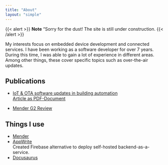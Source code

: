 ```yaml
---
title: "About"
layout: "simple"
---
```

<script src="https://kit.fontawesome.com/a56e586fb4.js" crossorigin="anonymous"></script>
{{< alert >}}
**Note** “Sorry for the dust! The site is still under construction.
{{< /alert >}}

My interests focus on embedded device development and connected services. I have been working as a software developer for over 7 years.
During this time, I was able to gain a lot of experience in different areas. Among other things, these cover specific topics such as over-the-air updates.

## Publications

- [IoT & OTA software updates in building automation](https://www.devicechronicle.com/building-automation/)<br/>
  [Article as PDF-Document](../../assets/devicechronicle_article.pdf) <i class="fa-regular fa-file-pdf"></i>

- [Mender G2 Review](https://www.g2.com/products/mender/reviews/mender-review-5462252)


## Things I use

- [Mender](https://mender.io/)
- [AppWrite](https://appwrite.io/) <br/>
  Created Firebase alternative to deploy self-hosted backend-as-a-service.
- [Docusaurus](https://docusaurus.io/)



